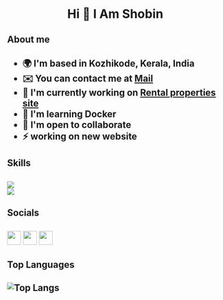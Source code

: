 <h1 align="center"> Hi 👋 I Am Shobin </h1>

<h2> About me <h2>

* 🌍  I'm based in Kozhikode, Kerala, India
* ✉️  You can contact me at [Mail](mailto:shobinshaju@gmail.com)
* 🚀  I'm currently working on [Rental properties site](https://github.com/Shobi172/SmartSpace)
* 🧠  I'm learning Docker
* 🤝  I'm open to collaborate
* ⚡  working on new website

<h2> Skills<h2>

<div>
    <img src="https://skillicons.dev/icons?i=react,bootstrap,html,css,vscode,tailwind,git,aws" /><br>
    <img src="https://skillicons.dev/icons?i=nodejs,javascript,typescript,express,firebase,mongodb,nextjs,docker" /><br>
</div> 


<h2> Socials<h2>

<p align="left"> <a href="http://www.instagram.com/shob_in_" target="_blank" rel="noreferrer"><img src="https://raw.githubusercontent.com/danielcranney/readme-generator/main/public/icons/socials/instagram.svg" width="32" height="32" /></a> <a href="https://www.twitter.com" target="_blank" rel="noreferrer"><img src="https://raw.githubusercontent.com/danielcranney/readme-generator/main/public/icons/socials/twitter.svg" width="32" height="32" /></a>  <a href="https://www.linkedin.com/in/shobin-shaju/" target="_blank" rel="noreferrer"><img src="https://raw.githubusercontent.com/danielcranney/readme-generator/main/public/icons/socials/linkedin.svg" width="32" height="32" /></a>
</p>

<h2> Top Languages<h2>

![Top Langs](https://github-readme-stats.vercel.app/api/top-langs/?username=Shobi172&langs_count=10&layout=compact&hide=html&hide_border=true&hide_title=true&card_width=445&text_color=FFFFFF&bg_color=0D1117)

